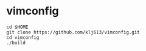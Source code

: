 # vimconfig

```
cd $HOME
git clone https://github.com/klj613/vimconfig.git
cd vimconfig
./build
```
